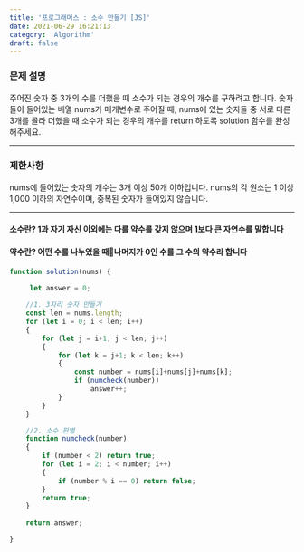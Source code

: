 ```yaml
---
title: '프로그래머스 : 소수 만들기 [JS]'
date: 2021-06-29 16:21:13
category: 'Algorithm'
draft: false
---
```


### 문제 설명
주어진 숫자 중 3개의 수를 더했을 때 소수가 되는 경우의 개수를 구하려고 합니다. 숫자들이 들어있는 배열 nums가 매개변수로 주어질 때, nums에 있는 숫자들 중 서로 다른 3개를 골라 더했을 때 소수가 되는 경우의 개수를 return 하도록 solution 함수를 완성해주세요.

***

### 제한사항
nums에 들어있는 숫자의 개수는 3개 이상 50개 이하입니다.
nums의 각 원소는 1 이상 1,000 이하의 자연수이며, 중복된 숫자가 들어있지 않습니다.

***

#### 소수란? 1과 자기 자신 이외에는 다를 약수를 갖지 않으며 1보다 큰 자연수를 말합니다

#### 약수란? 어떤 수를 나누었을 때나머지가 0인 수를 그 수의 약수라 합니다

```jsx
function solution(nums) {

     let answer = 0;
    
    //1. 3자리 숫자 만들기
    const len = nums.length;
    for (let i = 0; i < len; i++)
    {
        for (let j = i+1; j < len; j++)
        {
            for (let k = j+1; k < len; k++)
            {
                const number = nums[i]+nums[j]+nums[k];
                if (numcheck(number))
                    answer++;
            }
        }
    }

    //2. 소수 판별
    function numcheck(number)
    {
        if (number < 2) return true;
        for (let i = 2; i < number; i++)
        {
            if (number % i == 0) return false;
        }
        return true;
    }
    
    return answer;

}
```